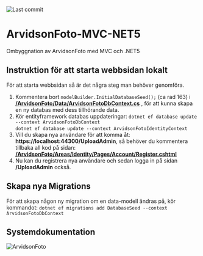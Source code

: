 ![Last commit](https://img.shields.io/github/last-commit/pownas/ArvidsonFoto-MVC-NET5?style=flat-square&cacheSeconds=86400)

# ArvidsonFoto-MVC-NET5
 Ombyggnation av ArvidsonFoto med MVC och .NET5

## Instruktion för att starta webbsidan lokalt
För att starta webbsidan så är det några steg man behöver genomföra. 
1. Kommentera bort ```modelBuilder.InitialDatabaseSeed();``` (ca rad 163) i **[/ArvidsonFoto/Data/ArvidsonFotoDbContext.cs](https://github.com/pownas/ArvidsonFoto-MVC-NET5/blob/main/ArvidsonFoto/Data/ArvidsonFotoDbContext.cs#L163)** , för att kunna skapa en ny databas med dess tillhörande data. 
2. Kör entityframework databas uppdateringar: 
```dotnet ef database update --context ArvidsonFotoDbContext```  
```dotnet ef database update --context ArvidsonFotoIdentityContext```
3. Vill du skapa nya användare för att komma åt: **https://localhost:44300/UploadAdmin**, så behöver du kommentera tillbaka all kod på sidan: **[/ArvidsonFoto/Areas/Identity/Pages/Account/Register.cshtml](https://github.com/pownas/ArvidsonFoto-MVC-NET5/blob/main/ArvidsonFoto/Areas/Identity/Pages/Account/Register.cshtml)**
4. Nu kan du registrera nya användare och sedan logga in på sidan **/UploadAdmin** också. 


## Skapa nya Migrations
För att skapa någon ny migration om en data-modell ändras på, kör kommandot: 
```dotnet ef migrations add DatabaseSeed --context ArvidsonFotoDbContext```



## Systemdokumentation
![ArvidsonFoto](https://github.com/pownas/ArvidsonFoto-MVC-NET5/blob/main/docs/Anvandningsfalls-modell-version1.0-2021-01-27.jpg?raw=true)
